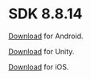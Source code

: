 # SDK 8.8.14


<a target="_blank" rel="noopener noreferrer" href="https://s3.amazonaws.com/integration-panel/documentation/sdk8.8.14/Android-Native-8.8.14.pdf">Download</a> for Android.


<a target="_blank" rel="noopener noreferrer" href="https://s3.amazonaws.com/integration-panel/documentation/sdk8.8.14/Unity-8.8.14.pdf">Download</a> for Unity.


<a target="_blank" rel="noopener noreferrer" href="https://s3.amazonaws.com/integration-panel/documentation/sdk8.8.14/iOS-1.0.2.pdf">Download</a> for iOS.
